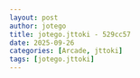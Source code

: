 ```yaml
---
layout: post
author: jotego
title: jotego.jttoki - 529cc57
date: 2025-09-26
categories: [Arcade, jttoki]
tags: [jotego.jttoki]
---
```


